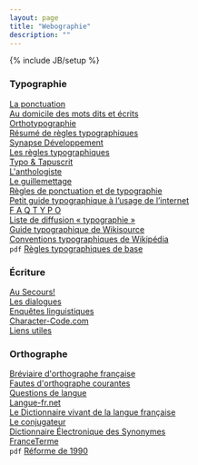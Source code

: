 ```yaml
---
layout: page
title: "Webographie"
description: ""
---
```

{% include JB/setup %}

### Typographie

[La ponctuation](http://www.la-ponctuation.com/point-virgule.html)  
[Au domicile des mots dits et écrits](http://monsu.desiderio.free.fr/sommaire.html)  
[Orthotypographie](http://www.orthotypographie.fr/index.html)  
[Résumé de règles typographiques](http://j.poitou.free.fr/pro/html/typ/resume.html)  
[Synapse Développement](http://www.synapse-fr.com/typographie/TTM_0.htm)  
[Les règles typographiques](http://artic.ac-besancon.fr/animateurs_ia70/Pages/regles_typographiques.htm)  
[Typo & Tapuscrit](http://marcautret.free.fr/sigma/pratik/typo/)  
[L'anthologiste](http://www.lanthologiste.fr/memo-typo/)  
[Le guillemettage](http://listetypo.free.fr/ortho/guillemets.html)  
[Règles de ponctuation et de typographie](http://www.interpc.fr/mapage/billaud/ponctua.html)  
[Petit guide typographique à l’usage de l’internet](http://www.uzine.net/article1802.html)  
[F A Q T Y P O](http://jacques-andre.fr/faqtypo/)  
[Liste de diffusion « typographie »](https://sympa.inria.fr/sympa/info/typographie)  
[Guide typographique de Wikisource](http://fr.wikisource.org/wiki/Aide:Guide_typographique)  
[Conventions typographiques de Wikipédia](http://fr.wikipedia.org/wiki/Wikip%C3%A9dia:Conventions_typographiques)  
`pdf` [Règles typographiques de base](http://revues.refer.org/telechargement/fiche-typographie.pdf)

### Écriture

[Au Secours!](http://cg.cyberscol.qc.ca/cybergroupe/plume/secours/accueil.html)  
[Les dialogues](http://ffnetmodedemploi.free.fr/dialogue.php)  
[Enquêtes linguistiques](http://druide.com/enquetes.html)  
[Character-Code.com](http://www.character-code.com/)  
[Liens utiles](http://www.liensutiles.org/languefranc.htm)

### Orthographe

[Bréviaire d'orthographe française](http://mapage.noos.fr/mp2/aide_sommaire.htm)  
[Fautes d'orthographe courantes](http://fr.wikipedia.org/wiki/Wikip%C3%A9dia:Fautes_d%27orthographe/Courantes)  
[Questions de langue](http://www.academie-francaise.fr/la-langue-francaise/questions-de-langue)  
[Langue-fr.net](http://www.langue-fr.net/spip.php?mot13)  
[Le Dictionnaire vivant de la langue française](http://dvlf.uchicago.edu/)  
[Le conjugateur](http://conjugateur.fr/)  
[Dictionnaire Électronique des Synonymes](http://www.crisco.unicaen.fr/des/)  
[FranceTerme](http://franceterme.culture.fr/FranceTerme/recherche.html)  
`pdf` [Réforme de 1990](http://corrigeur.fr/pdf/rectifications-1990.pdf)
